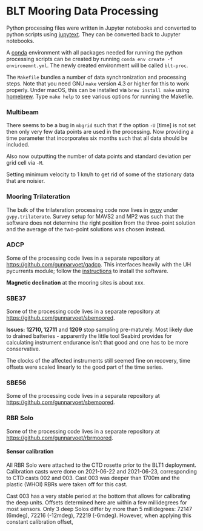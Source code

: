 BLT Mooring Data Processing
===========================

Python processing files were written in Jupyter notebooks and converted to python scripts using [jupytext](https://jupytext.readthedocs.io/en/latest/). They can be converted back to Jupyter notebooks.

A [conda](https://docs.conda.io/en/latest/) environment with all packages needed for running the python processing scripts can be created by running `conda env create -f environemnt.yml`. The newly created environment will be called `blt-proc`.

The `Makefile` bundles a number of data synchronization and processing steps. Note that you need GNU `make` version 4.3 or higher for this to work properly. Under macOS, this can be installed via `brew install make` using [homebrew](https://brew.sh/). Type `make help` to see various options for running the Makefile.

### Multibeam
There seems to be a bug in `mbgrid` such that if the option `-U` [time] is not set then only very few data points are used in the processing. Now providing a time parameter that incorporates six months such that all data should be included.

Also now outputting the number of data points and standard deviation per grid cell via `-M`.

Setting minimum velocity to 1 km/h to get rid of some of the stationary data that are noisier.

### Mooring Trilateration
The bulk of the trilateration processing code now lives in [gvpy](https://github.com/gunnarvoet/gvpy) under `gvpy.trilaterate`. Survey setup for MAVS2 and MP2 was such that the software does not determine the right position from the three-point solution and the average of the two-point solutions was chosen instead.

### ADCP
Some of the processing code lives in a separate repository at https://github.com/gunnarvoet/gadcp. This interfaces heavily with the UH pycurrents module; follow the [instructions](https://currents.soest.hawaii.edu/ocn_data_analysis/installation.html) to install the software.

<!-- The following is a list of ADCPs and for how long they recorded data. -->
     
<!-- |  SN |Mooring|Performance| -->
<!-- |-----|-------|-----------| -->
<!-- | 3109|M1     |Full record| -->
<!-- | 9408|M1     |Full record| -->
<!-- |13481|M1     |Full record; issues with pressure time series| -->
<!-- |14408|M1     |Few days only| -->
<!-- |22476|M1     |Few days only| -->
<!-- | 3110|M2     |Full record| -->
<!-- | 8063|M2     |No data| -->
<!-- | 8065|M2     |Few days only; no pressure| -->
<!-- |10219|M2     |Full record| -->
<!-- |22479|M2     |Few days only| -->
<!-- |23615|M2     |Few days only| -->
<!-- |  344|M3     |No data| -->
<!-- | 8122|M3     |Few days only; no pressure| -->
<!-- |12733|M3     |Few days only| -->
<!-- |15339|M3     |Few days only| -->
<!-- |15694|M3     |Full record| -->


**Magnetic declination** at the mooring sites is about xxx.

### SBE37
Some of the processing code lives in a separate repository at https://github.com/gunnarvoet/sbemoored.

**Issues:** **12710, 12711** and **1209** stop sampling pre-maturely. Most likely due to drained batteries - apparently the little tool Seabird provides for calculating instrument endurance isn't that good and one has to be more conservative.
<!-- | SN  | last good data | -->
<!-- |-----|----------------| -->
<!-- |12710|2020-02-09 21:00| -->
<!-- |12711|2020-03-17 12:00| -->
<!-- |12712|2020-01-16 23:15| -->

The clocks of the affected instruments still seemed fine on recovery, time offsets were scaled linearly to the good part of the time series.

### SBE56
Some of the processing code lives in a separate repository at https://github.com/gunnarvoet/sbemoored.

### RBR Solo
Some of the processing code lives in a separate repository at https://github.com/gunnarvoet/rbrmoored.


#### Sensor calibration
All RBR Solo were attached to the CTD rosette prior to the BLT1 deployment.
Calibration casts were done on 2021-06-22 and 2021-06-23, corresponding to CTD casts 002 and 003. Cast 003 was deeper than 1700m and the plastic (WHOI) RBRs were taken off for this cast.

Cast 003 has a very stable period at the bottom that allows for calibrating the deep units. Offsets determined here are within a few millidegrees for most sensors. Only 3 deep Solos differ by more than 5 millidegrees: 72147 (6mdeg), 72216 (-12mdeg), 72219 (-6mdeg). However, when applying this constant calibration offset, 
